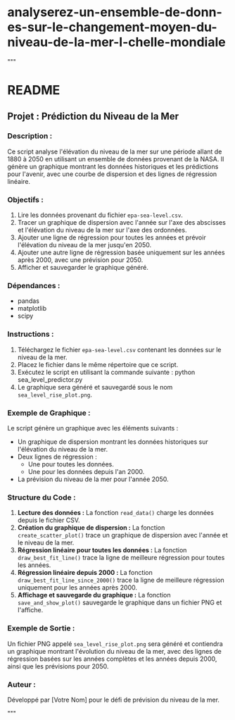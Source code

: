 # analyserez-un-ensemble-de-donn-es-sur-le-changement-moyen-du-niveau-de-la-mer-l-chelle-mondiale
"""
# README

## Projet : Prédiction du Niveau de la Mer

### Description :
Ce script analyse l'élévation du niveau de la mer sur une période allant de 1880 à 2050 en utilisant un ensemble de données provenant de la NASA. Il génère un graphique montrant les données historiques et les prédictions pour l'avenir, avec une courbe de dispersion et des lignes de régression linéaire.

### Objectifs :
1. Lire les données provenant du fichier `epa-sea-level.csv`.
2. Tracer un graphique de dispersion avec l'année sur l'axe des abscisses et l'élévation du niveau de la mer sur l'axe des ordonnées.
3. Ajouter une ligne de régression pour toutes les années et prévoir l'élévation du niveau de la mer jusqu'en 2050.
4. Ajouter une autre ligne de régression basée uniquement sur les années après 2000, avec une prévision pour 2050.
5. Afficher et sauvegarder le graphique généré.

### Dépendances :
- pandas
- matplotlib
- scipy

### Instructions :
1. Téléchargez le fichier `epa-sea-level.csv` contenant les données sur le niveau de la mer.
2. Placez le fichier dans le même répertoire que ce script.
3. Exécutez le script en utilisant la commande suivante :
    python sea_level_predictor.py
4. Le graphique sera généré et sauvegardé sous le nom `sea_level_rise_plot.png`.

### Exemple de Graphique :
Le script génère un graphique avec les éléments suivants :
- Un graphique de dispersion montrant les données historiques sur l'élévation du niveau de la mer.
- Deux lignes de régression :
  - Une pour toutes les données.
  - Une pour les données depuis l'an 2000.
- La prévision du niveau de la mer pour l'année 2050.

### Structure du Code :
1. **Lecture des données :** La fonction `read_data()` charge les données depuis le fichier CSV.
2. **Création du graphique de dispersion :** La fonction `create_scatter_plot()` trace un graphique de dispersion avec l'année et le niveau de la mer.
3. **Régression linéaire pour toutes les données :** La fonction `draw_best_fit_line()` trace la ligne de meilleure régression pour toutes les années.
4. **Régression linéaire depuis 2000 :** La fonction `draw_best_fit_line_since_2000()` trace la ligne de meilleure régression uniquement pour les années après 2000.
5. **Affichage et sauvegarde du graphique :** La fonction `save_and_show_plot()` sauvegarde le graphique dans un fichier PNG et l'affiche.

### Exemple de Sortie :
Un fichier PNG appelé `sea_level_rise_plot.png` sera généré et contiendra un graphique montrant l'évolution du niveau de la mer, avec des lignes de régression basées sur les années complètes et les années depuis 2000, ainsi que les prévisions pour 2050.

### Auteur :
Développé par [Votre Nom] pour le défi de prévision du niveau de la mer.

"""
